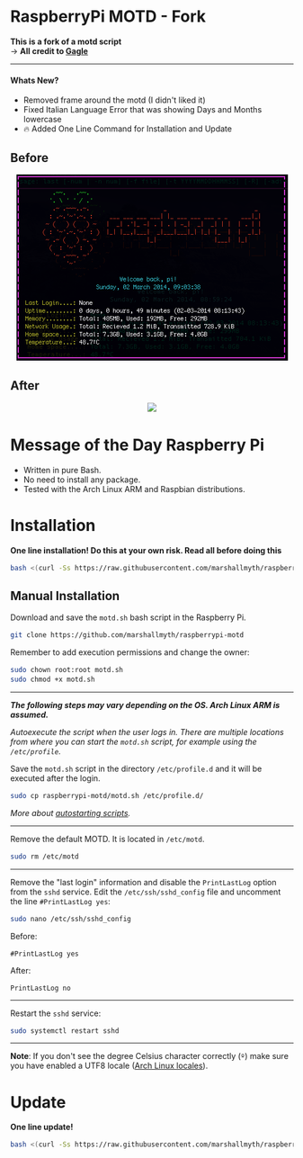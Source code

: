 RaspberryPi MOTD - Fork
====

   **This is a fork of a motd script**                          
   → **All credit to [Gagle](https://github.com/gagle/raspberrypi-motd)**
   
 ---
#### Whats New?

 - Removed frame around the motd (I didn't liked it)
 - Fixed Italian Language Error that was showing Days and Months lowercase
- 🔥 Added One Line Command for Installation and Update

## Before
<p align="center">
  <img src="https://github.com/gagle/raspberrypi-motd/blob/master/motd.png?raw=true"/>
</p>

## After
<p align="center">
  <img src="https://github.com/marshallmyth/raspberrypi-motd/blob/master/motd-noframe.png?raw=true"/>
</p>

# Message of the Day Raspberry Pi

- Written in pure Bash. 
- No need to install any package. 
- Tested with the Arch Linux ARM and Raspbian distributions.

# Installation
**One line installation! Do this at your own risk. Read all before doing this**                     
```bash
bash <(curl -Ss https://raw.githubusercontent.com/marshallmyth/raspberrypi-motd/master/motdinstall.sh)
```
## Manual Installation
Download and save the `motd.sh` bash script in the Raspberry Pi. 
```bash
git clone https://github.com/marshallmyth/raspberrypi-motd
```

Remember to add execution permissions and change the owner:

```bash
sudo chown root:root motd.sh
sudo chmod +x motd.sh
```
---

***The following steps may vary depending on the OS. Arch Linux ARM is assumed.***

*Autoexecute the script when the user logs in. There are multiple locations from where you can start the `motd.sh` script, for example using the `/etc/profile`.*

Save the `motd.sh` script in the directory `/etc/profile.d` and it will be executed after the login. 
```bash
sudo cp raspberrypi-motd/motd.sh /etc/profile.d/
  ```
*More about [autostarting scripts](https://wiki.archlinux.org/index.php/Bash#Configuration_file_sourcing_order_at_startup).*

---

 Remove the default MOTD. It is located in `/etc/motd`.
  
  ```bash
sudo rm /etc/motd
  ```
  
  ---
Remove the "last login" information and disable the `PrintLastLog` option from the `sshd` service. 
Edit the `/etc/ssh/sshd_config` file and uncomment the line `#PrintLastLog yes`:
  
  ```bash
sudo nano /etc/ssh/sshd_config
  ```
  
  Before:
  
  ```text
  #PrintLastLog yes
  ```
  
  After:
  
  ```text
  PrintLastLog no
  ```
  
  ---
  Restart the `sshd` service:
  
  ```bash
sudo systemctl restart sshd
  ```
---
**Note**: If you don't see the degree Celsius character correctly (`º`) make sure you have enabled a UTF8 locale ([Arch Linux locales](https://wiki.archlinux.org/index.php/locale)).
# Update
**One line update!**
```bash
bash <(curl -Ss https://raw.githubusercontent.com/marshallmyth/raspberrypi-motd/master/motdupdate.sh)
```
